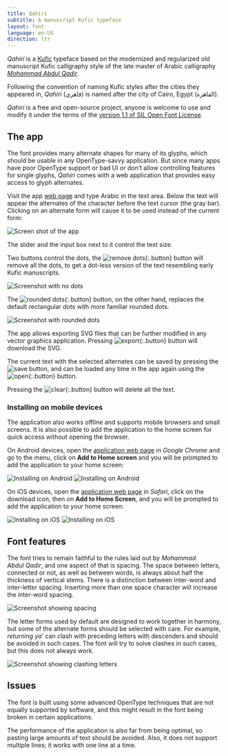 ```yaml
---
title: Qahiri
subtitle: A manuscript Kufic typeface
layout: font
language: en-US
direction: ltr
---
```

_Qahiri_ is a [Kufic][1] typeface based on the modernized and regularized old manuscript Kufic calligraphy style of the late master of Arabic calligraphy [_Mohammad Abdul Qadir_][2].

Following the convention of naming Kufic styles after the cities they appeared in, _Qahiri_ (قاهري) is named after the city of Cairo, Egypt (القاهرة).

_Qahiri_ is a free and open-source project, anyone is welcome to use and modify it under the terms of the [version 1.1 of SIL Open Font License][5].

## The app
The font provides many alternate shapes for many of its glyphs, which should be usable in any OpenType-savvy application. But since many apps have poor OpenType support or bad UI or don’t allow controlling features for single glyphs, _Qahiri_ comes with a web application that provides easy access to glyph alternates.

Visit the app [web page][4] and type Arabic in the text area. Below the text will appear the alternates of the character before the text cursor (the gray bar). Clicking on an alternate form will cause it to be used instead of the current form:

![Screen shot of the app](/assets/images/qahiri/screenshot.png)

The slider and the input box next to it control the text size.

Two buttons control the dots, the ![remove dots](/assets/images/app/remove-dots.svg){:.button} button will remove all the dots, to get a dot-less version of the text resembling early Kufic manuscripts.

![Screenshot with no dots](/assets/images/qahiri/screenshot-dotless.png)

The ![rounded dots](/assets/images/app/round-dots.svg){:.button} button, on the other hand, replaces the default rectangular dots with more familiar rounded dots.

![Screenshot with rounded dots](/assets/images/qahiri/screenshot-rounded-dots.png)

The app allows exporting SVG files that can be further modified in any vector graphics application. Pressing ![export](/assets/images/app/export.svg){:.button} button will download the SVG.

The current text with the selected alternates can be saved by pressing the ![save](/assets/images/app/save.svg) button, and can be loaded any time in the app again using the ![open](/assets/images/app/open.svg){:.button} button.

Pressing the ![clear](/assets/images/app/clear.svg){:.button} button will delete all the text.

### Installing on mobile devices
The application also works offline and supports mobile browsers and small screens. It is also possible to add the application to the home screen for quick access without opening the browser.

On Android devices, open the [application web page][4] in _Google Chrome_ and go to the menu, click on __Add to Home screen__ and you will be prompted to add the application to your home screen:

![Installing on Android](/assets/images/qahiri//install-android-1-en.png#install)
![Installing on Android](/assets/images/qahiri//install-android-2-en.png#install)

On iOS devices, open the [application web page][4] in _Safari_, click on the download icon, then on __Add to Home Screen__, and you will be prompted to add the application to your home screen:

![Installing on iOS](/assets/images/qahiri//install-ios-1-en.png#install)
![Installing on iOS](/assets/images/qahiri//install-ios-2-en.png#install)

## Font features
The font tries to remain faithful to the rules laid out by _Mohammad Abdul Qadir_, and one aspect of that is spacing. The space between letters, connected or not, as well as between words, is always about half the thickness of vertical stems. There is a distinction between inter-word and inter-letter spacing. Inserting more than one space character will increase the inter-word spacing.

![Screenshot showing spacing](/assets/images/qahiri/screenshot-spacing.png)

The letter forms used by default are designed to work together in harmony, but some of the alternate forms should be selected with care. For example, _returning ya’_ can clash with preceding letters with descenders and should be avoided in such cases. The font will try to solve clashes in such cases, but this does not always work.

![Screenshot showing clashing letters](/assets/images/qahiri/screenshot-clash.png)

## Issues
The font is built using some advanced OpenType techniques that are not equally supported by software, and this might result in the font being broken in certain applications.

The performance of the application is also far from being optimal, so pasting large amounts of text should be avoided. Also, it does not support multiple lines; it works with one line at a time.

[1]: https://en.wikipedia.org/wiki/Kufic
[2]: https://ar.wikipedia.org/wiki/محمد_عبد_القادر_عبد_الله_(خطاط)
[3]: https://github.com/aliftype/qahiri/releases/latest
[4]: https://aliftype.com/qahiri/app/
[5]: https://github.com/aliftype/qahiri/blob/main/OFL.txt
